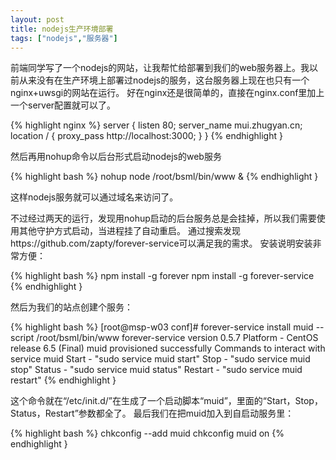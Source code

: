 ```yaml
---
layout: post
title: nodejs生产环境部署
tags: ["nodejs","服务器"]
---
```


  前端同学写了一个nodejs的网站，让我帮忙给部署到我们的web服务器上。我以前从来没有在生产环境上部署过nodejs的服务，这台服务器上现在也只有一个nginx+uwsgi的网站在运行。
好在nginx还是很简单的，直接在nginx.conf里加上一个server配置就可以了。

{% highlight nginx %}
server { listen 80; server_name mui.zhugyan.cn; location / { proxy_pass http://localhost:3000; } }
{% endhighlight }

然后再用nohup命令以后台形式启动nodejs的web服务

{% highlight bash %}
nohup node /root/bsml/bin/www &
{% endhighlight }

这样nodejs服务就可以通过域名来访问了。

不过经过两天的运行，发现用nohup启动的后台服务总是会挂掉，所以我们需要使用其他守护方式启动，当进程挂了自动重启。
通过搜索发现https://github.com/zapty/forever-service可以满足我的需求。
安装说明安装非常方便：

{% highlight bash %}
npm install -g forever
npm install -g forever-service
{% endhighlight }

然后为我们的站点创建个服务：

{% highlight bash %}
[root@msp-w03 conf]# 
forever-service install muid --script /root/bsml/bin/www
forever-service version 0.5.7
Platform - CentOS release 6.5 (Final)
muid provisioned successfully
Commands to interact with service muid
Start   - "sudo service muid start"
Stop    - "sudo service muid stop"
Status  - "sudo service muid status"
Restart - "sudo service muid restart"
{% endhighlight }

这个命令就在“/etc/init.d/”在生成了一个启动脚本“muid”，里面的“Start，Stop，Status，Restart”参数都全了。
最后我们在把muid加入到自启动服务里：

{% highlight bash %}
chkconfig --add muid
chkconfig muid on
{% endhighlight }

